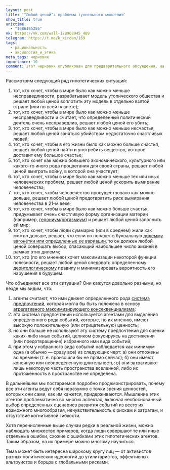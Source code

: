 ```yaml
---
layout: post
title: '"Любой ценой": проблемы туннельного мышления'
show_title: true
unixtime:
  - "1686195256"
vk: https://vk.com/wall-178968945_489
telegram: https://t.me/k_kirdan/169
tags:
  - рациональность
  - аксиология_и_этика
meta_tags: черновик
importance: 10
comment: Этот черновик опубликован для предварительного обсуждения. На его основе планируется статья для проекта <a href='https://vk.com/reducing_suffering'>Reducing Suffering</a>. Возможно уточнение спектра обсуждаемых проблем.
---
```

Рассмотрим следующий ряд гипотетических ситуаций:
1. тот, кто хочет, чтобы в мире было как можно меньше несправедливости, разрабатывает модель утопического общества и решает любой ценой воплотить эту модель в отдельно взятой стране (или по всей планете);
2. тот, кто хочет, чтобы в мире было как можно меньше несправедливости и считает, что определенный политический деятель очень несправедлив, решает любой ценой его убить;
3. тот, кто хочет, чтобы в мире было как можно меньше несчастья, решает любой ценой заняться убийством недостаточно счастливых людей;
4. тот, кто хочет, чтобы в его жизни было как можно больше счастья, решает любой ценой найти и употребить вещество, которое доставит ему большое счастье;
5. тот, кто хочет как можно большего экономического, культурного или какого-то иного рода процветания для своей страны, решает любой ценой выиграть войну, в которой она участвует;
6. тот, кто хочет, чтобы в мире было как можно меньше тех или иных человеческих проблем, решает любой ценой ускорить вымирание человечества;
7. тот, кто хочет, чтобы человечество просуществовало как можно дольше, решает любой ценой предотвратить риск вымирания человечества в 21-м веке;
8. тот, кто хочет, чтобы в мире было как можно больше счастья, придумывает очень счастливую форму организации материи (например, [гедониум](https://forum.effectivealtruism.org/topics/hedonium)/[оргазмиум](https://www.lesswrong.com/tag/orgasmium)) и решает любой ценой заполнить ей мир;
9. тот, кто хочет, чтобы люди суммарно (или в среднем) жили как можно дольше, решает, что если он попадет в буквальную [дилемму вагонетки или определенные ее вариации](https://ru.wikipedia.org/wiki/%D0%9F%D1%80%D0%BE%D0%B1%D0%BB%D0%B5%D0%BC%D0%B0_%D0%B2%D0%B0%D0%B3%D0%BE%D0%BD%D0%B5%D1%82%D0%BA%D0%B8), то он должен любой ценой совершать выбор, спасающий наибольшее число жизней в рамках этих дилемм;
10. тот, кто (по его мнению) хочет максимизации некоторой функции полезности, решает любой ценой следовать определенному [деонтологическому](https://plato.stanford.edu/entries/ethics-deontological/) правилу и минимизировать вероятность его нарушения в будущем.

Что объединяет все эти ситуации? Они кажутся довольно разными, но везде мы видим, что: 
1. агенты считают, что ими движет определенного рода [система предпочтений](https://vk.com/wall-199052526_381), которая могла бы быть положена в основу [агрегативного максимизирующего консеквенциализма](https://vk.com/wall-199052526_44);
2. эта система предпочтений используется агентами для выделения определенного рода событий, которые, по их мнению, имеют высокую положительную (или отрицательную) ценность;
3. но они больше не используют эту систему предпочтений для оценки каких-либо иных событий, целиком фокусируясь на достижении (или предотвращение) избранного ими вида событий;
4. при этом у избранного вида событий наблюдается как минимум одна (а обычно — сразу все) из следующих черт: а) они отложены во времени (т. е. произошли бы не прямо сейчас); б) они имеют конечную или неопределенную длительность; в) они затрагивают лишь некоторую часть пространства вселенной, либо их протяженность в пространстве не определена.

В дальнейшем мы постараемся подробно продемонстрировать, почему все эти агенты ведут себя неразумно с точки зрения ценностей, которых они сами, как им кажется, придерживаются. Мышление этих агентов проблематично во многих аспектах, включая необоснованный выбор определенных сценариев развития событий из всего их возможного многообразия, нечувствительность к рискам и затратам, и отсутствие когнитивной гибкости.

Хотя перечисленные выше случаи редки в реальной жизни, можно наблюдать множество примеров, когда люди совершают те или иные отдельные ошибки, схожие с ошибками этих гипотетических агентов. Таким образом, на их примере можно многому научиться.

Тема может быть интересна широкому кругу лиц — от активистов разных политических идеологий до утилитаристов, эффективных альтруистов и борцов с глобальными рисками.